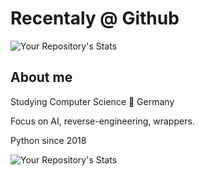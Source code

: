 # Recentaly @ Github

![Your Repository's Stats](https://github-readme-stats.vercel.app/api?username=Recentaly&show_icons=true&theme=nightowl)

## About me
<be>

Studying Computer Science 📍 Germany

Focus on AI, reverse-engineering, wrappers.

Python since 2018 <br>


![Your Repository's Stats](https://github-readme-stats.vercel.app/api/top-langs/?username=Recentaly&theme=blue-green)
